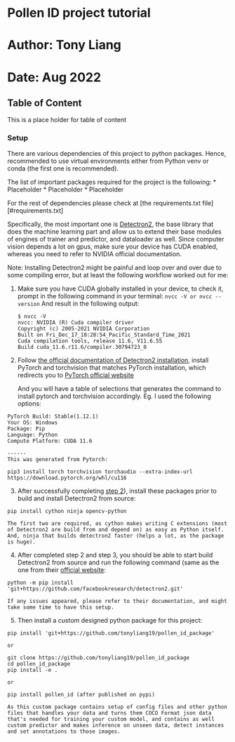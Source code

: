 # Pollen ID project tutorial
# Author: Tony Liang
# Date: Aug 2022


## Table of Content
This is a place holder for table of content

### Setup
There are various dependencies of this project to python packages. Hence, recommended to use virtual environments either from Python venv or conda (the first one is recommended). 

The list of important packages required for the project is the following:
    * Placeholder
    * Placeholder
    * Placeholder

For the rest of dependencies please check at [the requirements.txt file][#requirements.txt]

Specifically, the most important one is [Detectron2](https://detectron2.readthedocs.io/en/latest/index.html), the base library that does the machine learning part and allow us to extend their base modules of engines of trainer and predictor, and dataloader as well.  Since computer vision depends a lot on gpus, make sure your device has CUDA enabled, whereas you need to refer to NVIDIA official documentation.

Note: Installing Detectron2 might be painful and loop over and over due to some compiling error, but at least the following workflow worked out for me:

1) Make sure you have CUDA globally installed in your device, to check it, prompt in the following command in your terminal:
    `nvcc -V or nvcc --version`
And result in the following output:
    ```
    $ nvcc -V
    nvcc: NVIDIA (R) Cuda compiler driver
    Copyright (c) 2005-2021 NVIDIA Corporation
    Built on Fri_Dec_17_18:28:54_Pacific_Standard_Time_2021
    Cuda compilation tools, release 11.6, V11.6.55
    Build cuda_11.6.r11.6/compiler.30794723_0
    ```

2) Follow [the official documentation of Detectron2 installation](https://detectron2.readthedocs.io/en/latest/tutorials/install.html]), install PyTorch and torchvision that matches PyTorch installation, which redirects you to [PyTorch official website](https://pytorch.org/)

    And you will have a table of selections that generates the command to install pytorch and torchvision accordingly. Eg. I used the following options:

```
PyTorch Build: Stable(1.12.1)
Your OS: Windows
Package: Pip
Language: Python
Compute Platform: CUDA 11.6

------
This was generated from Pytorch:

pip3 install torch torchvision torchaudio --extra-index-url https://download.pytorch.org/whl/cu116

```

3) After successfully completing [step 2](#2)), install these packages prior to build and install Detectron2 from source:

```
pip install cython ninja opencv-python

```

    The first two are required, as cython makes writing C extensions (most of Detectron2 are build from and depend on) as easy as Python itself. And, ninja that builds detectron2 faster (helps a lot, as the package is huge). 


4) After completed step 2 and step 3, you should be able to start build Detectron2 from source and run the following command (same as the one from their [official website](https://detectron2.readthedocs.io/en/latest/tutorials/install.html):

```
python -m pip install 'git+https://github.com/facebookresearch/detectron2.git'
```

    If any issues appeared, please refer to their documentation, and might take some time to have this setup.

5) Then install a custom designed python package for this project:

```
pip install 'git+https://github.com/tonyliang19/pollen_id_package'

or

git clone https://github.com/tonyliang19/pollen_id_package
cd pollen_id_package
pip install -e .

or 

pip install pollen_id (after published on pypi)
```

    As this custom package contains setup of config files and other python files that handles your data and turns them COCO Format json data that's needed for training your custom model, and contains as well custom predictor and makes inference on unseen data, detect instances and set annotations to those images.